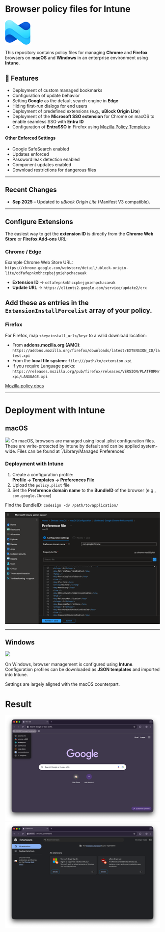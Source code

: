 # Browser policy files for Intune
<img height="80" src="https://raw.githubusercontent.com/homarr-labs/dashboard-icons/refs/heads/main/png/microsoft-intune.png">

This repository contains policy files for managing **Chrome** and **Firefox** browsers on **macOS** and **Windows** in an enterprise environment using **Intune**.
## 🚀 Features

- Deployment of custom managed bookmarks
- Configuration of update behavior
- Setting **Google** as the default search engine in **Edge**
- Hiding first-run dialogs for end users
- Deployment of predefined extensions (e.g., **uBlock Origin Lite**)
- Deployment of the **Microsoft SSO extension** for Chrome on macOS to enable seamless SSO with **Entra ID**
- Configuration of **EntraSSO** in Firefox using [Mozilla Policy Templates](https://mozilla.github.io/policy-templates/#microsoftentrasso)
#### Other Enforced Settings

- Google SafeSearch enabled
- Updates enforced
- Password leak detection enabled
- Component updates enabled
- Download restrictions for dangerous files
---
## Recent Changes

- **Sep 2025** – Updated to _uBlock Origin Lite_ (Manifest V3 compatible).
---
## Configure Extensions
The easiest way to get the **extension ID** is directly from the **Chrome Web Store** or **Firefox Add-ons** URL:
### Chrome / Edge
Example Chrome Web Store URL:
`https://chrome.google.com/webstore/detail/ublock-origin-lite/odfafepnkmbhccpbejgmiehpchacaeak`
- **Extension ID** → `odfafepnkmbhccpbejgmiehpchacaeak`
- **Update URL** → `https://clients2.google.com/service/update2/crx`

Add these as entries in the `ExtensionInstallForcelist` array of your policy.
---
### Firefox
For Firefox, map `<key>install_url</key>` to a valid download location:
- From **addons.mozilla.org (AMO)**:
    `https://addons.mozilla.org/firefox/downloads/latest/EXTENSION_ID/latest.xpi`
- From the **local file system**:
    `file:///path/to/extension.xpi`
- If you require Language packs:
`https://releases.mozilla.org/pub/firefox/releases/VERSION/PLATFORM/xpi/LANGUAGE.xpi`

[Mozilla policy docs](https://mozilla.github.io/policy-templates/#extensionsettings)

--- 
# Deployment with Intune
## macOS
<img height="50" src="https://raw.githubusercontent.com/marwin1991/profile-technology-icons/refs/heads/main/icons/macos.png"> 
On macOS, browsers are managed using local .plist configuration files. These are write-protected by Intune by default and can be applied system-wide. Files can be found at `/Library/Managed Preferences`

### Deployment with Intune
1. Create a configuration profile:  
    **Profile → Templates → Preferences File**
2. Upload the `policy.plist` file
3. Set the **Preference domain name** to the **BundleID** of the browser (e.g., `com.google.Chrome`)

Find the BundleID:
`codesign -dv /path/to/application/`

<img src="./images/1.png" alt="1">

---

## Windows
<img height="50" src="https://raw.githubusercontent.com/homarr-labs/dashboard-icons/refs/heads/main/png/windows-11.png">

On Windows, browser management is configured using **Intune**.  
Configuration profiles can be downloaded as **JSON templates** and imported into Intune.

Settings are largely aligned with the macOS counterpart.


# Result 
<img src="./images/2.png" alt="2">

<img src="./images/3.png" alt="3">
